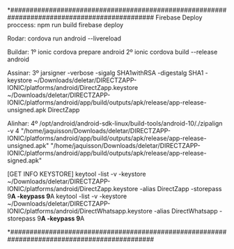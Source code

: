 *##############################################################################################
Firebase Deploy proccess:
	npm run build
	firebase deploy	

Rodar:
	cordova run android --livereload

Buildar:
	1º	ionic cordova prepare android 
	2º	ionic cordova build --release android

Assinar:
	3º	jarsigner -verbose -sigalg SHA1withRSA -digestalg SHA1 -keystore ~/Downloads/deletar/DIRECTZAPP-IONIC/platforms/android/DirectZapp.keystore ~/Downloads/deletar/DIRECTZAPP-IONIC/platforms/android/app/build/outputs/apk/release/app-release-unsigned.apk DirectZapp

Alinhar:
	4º	/opt/android/android-sdk-linux/build-tools/android-10/./zipalign -v 4 "/home/jaquisson/Downloads/deletar/DIRECTZAPP-IONIC/platforms/android/app/build/outputs/apk/release/app-release-unsigned.apk" "/home/jaquisson/Downloads/deletar/DIRECTZAPP-IONIC/platforms/android/app/build/outputs/apk/release/app-release-signed.apk"

[GET INFO KEYSTORE]
keytool -list -v -keystore ~/Downloads/deletar/DIRECTZAPP-IONIC/platforms/android/DirectZapp.keystore -alias DirectZapp -storepass 9********A -keypass 9********A
keytool -list -v -keystore ~/Downloads/deletar/DIRECTZAPP-IONIC/platforms/android/DirectWhatsapp.keystore -alias DirectWhatsapp -storepass 9********A -keypass 9********A

*##############################################################################################
